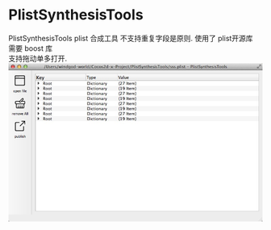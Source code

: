# PlistSynthesisTools
PlistSynthesisTools plist 合成工具 不支持重复字段是原则. 使用了  plist开源库        
需要 boost 库      
支持拖动单多打开.       
![](https://github.com/windgodvc/PlistSynthesisTools/blob/master/ui.png)
